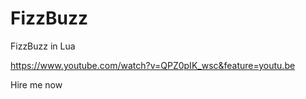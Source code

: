 # FizzBuzz
FizzBuzz in Lua

https://www.youtube.com/watch?v=QPZ0pIK_wsc&feature=youtu.be

Hire me now